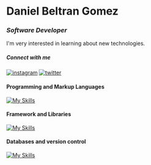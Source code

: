 # Daniel Beltran Gomez
### _Software Developer_

I'm very interested in learning about new technologies.
##### Connect with me

  [![instagram](https://camo.githubusercontent.com/c684af1d652fb5105c6f3a57a7c95a5a24be5325837d78c5e69cf5ed62acf766/68747470733a2f2f736b696c6c69636f6e732e6465762f69636f6e733f693d696e7374616772616d)](https://www.instagram.com/danielbg96_) [![twitter](https://camo.githubusercontent.com/c19ed1b17d0d94a04e70a5c754d8cc907c9757286ef601c9d03de9c0c2e4b584/68747470733a2f2f736b696c6c69636f6e732e6465762f69636f6e733f693d74776974746572)](https://twitter.com/DanielBeltranGo)

#### Programming and Markup Languages
[![My Skills](https://skillicons.dev/icons?i=js,php,java,html,css)](https://skillicons.dev)

#### Framework and Libraries
[![My Skills](https://skillicons.dev/icons?i=react,nodejs,jquery)](https://skillicons.dev)

#### Databases and version control
[![My Skills](https://skillicons.dev/icons?i=mysql,git,github,gitlab)](https://skillicons.dev)
